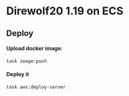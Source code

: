 # Direwolf20 1.19 on ECS

## Deploy

#### Upload docker image:
`task image:push`

#### Deploy it
`task aws:deploy-server`

